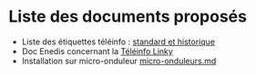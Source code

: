 # Liste des documents proposés
- Liste des étiquettes téléinfo : [standard et historique](./tic_standard_histo.md)
- Doc Enedis concernant la [Téléinfo Linky ](./Enedis-NOI-CPT_54E.pdf)
- Installation sur micro-onduleur [micro-onduleurs.md](./micro-onduleurs.md)
